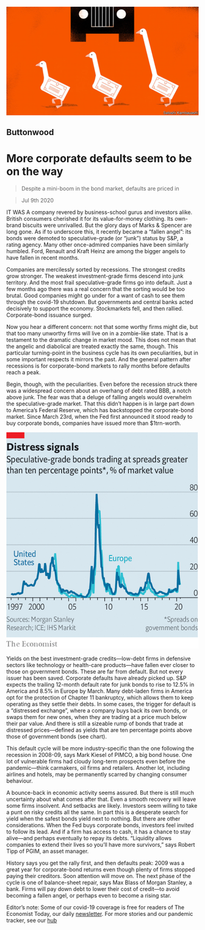![](./images/20200711_FND010.jpg)

## Buttonwood

# More corporate defaults seem to be on the way

> Despite a mini-boom in the bond market, defaults are priced in

> Jul 9th 2020

IT WAS A company revered by business-school gurus and investors alike. British consumers cherished it for its value-for-money clothing. Its own-brand biscuits were unrivalled. But the glory days of Marks & Spencer are long gone. As if to underscore this, it recently became a “fallen angel”: its bonds were demoted to speculative-grade (or “junk”) status by S&P, a rating agency. Many other once-admired companies have been similarly humbled. Ford, Renault and Kraft Heinz are among the bigger angels to have fallen in recent months.

Companies are mercilessly sorted by recessions. The strongest credits grow stronger. The weakest investment-grade firms descend into junk territory. And the most frail speculative-grade firms go into default. Just a few months ago there was a real concern that the sorting would be too brutal. Good companies might go under for a want of cash to see them through the covid-19 shutdown. But governments and central banks acted decisively to support the economy. Stockmarkets fell, and then rallied. Corporate-bond issuance surged.

Now you hear a different concern: not that some worthy firms might die, but that too many unworthy firms will live on in a zombie-like state. That is a testament to the dramatic change in market mood. This does not mean that the angelic and diabolical are treated exactly the same, though. This particular turning-point in the business cycle has its own peculiarities, but in some important respects it mirrors the past. And the general pattern after recessions is for corporate-bond markets to rally months before defaults reach a peak.

Begin, though, with the peculiarities. Even before the recession struck there was a widespread concern about an overhang of debt rated BBB, a notch above junk. The fear was that a deluge of falling angels would overwhelm the speculative-grade market. That this didn’t happen is in large part down to America’s Federal Reserve, which has backstopped the corporate-bond market. Since March 23rd, when the Fed first announced it stood ready to buy corporate bonds, companies have issued more than $1trn-worth.

![](./images/20200711_FNC401.png)

Yields on the best investment-grade credits—low-debt firms in defensive sectors like technology or health-care products—have fallen ever closer to those on government bonds. These are far from default. But not every issuer has been saved. Corporate defaults have already picked up. S&P expects the trailing 12-month default rate for junk bonds to rise to 12.5% in America and 8.5% in Europe by March. Many debt-laden firms in America opt for the protection of Chapter 11 bankruptcy, which allows them to keep operating as they settle their debts. In some cases, the trigger for default is a “distressed exchange”, where a company buys back its own bonds, or swaps them for new ones, when they are trading at a price much below their par value. And there is still a sizeable rump of bonds that trade at distressed prices—defined as yields that are ten percentage points above those of government bonds (see chart).

This default cycle will be more industry-specific than the one following the recession in 2008-09, says Mark Kiesel of PIMCO, a big bond house. One lot of vulnerable firms had cloudy long-term prospects even before the pandemic—think carmakers, oil firms and retailers. Another lot, including airlines and hotels, may be permanently scarred by changing consumer behaviour.

A bounce-back in economic activity seems assured. But there is still much uncertainty about what comes after that. Even a smooth recovery will leave some firms insolvent. And setbacks are likely. Investors seem willing to take a punt on risky credits all the same. In part this is a desperate search for yield when the safest bonds yield next to nothing. But there are other considerations. When the Fed buys corporate bonds, investors feel invited to follow its lead. And if a firm has access to cash, it has a chance to stay alive—and perhaps eventually to repay its debts. “Liquidity allows companies to extend their lives so you’ll have more survivors,” says Robert Tipp of PGIM, an asset manager.

History says you get the rally first, and then defaults peak: 2009 was a great year for corporate-bond returns even though plenty of firms stopped paying their creditors. Soon attention will move on. The next phase of the cycle is one of balance-sheet repair, says Max Blass of Morgan Stanley, a bank. Firms will pay down debt to lower their cost of credit—to avoid becoming a fallen angel, or perhaps even to become a rising star.

Editor’s note: Some of our covid-19 coverage is free for readers of The Economist Today, our daily [newsletter](https://www.economist.com/https://my.economist.com/user#newsletter). For more stories and our pandemic tracker, see our [hub](https://www.economist.com//news/2020/03/11/the-economists-coverage-of-the-coronavirus)